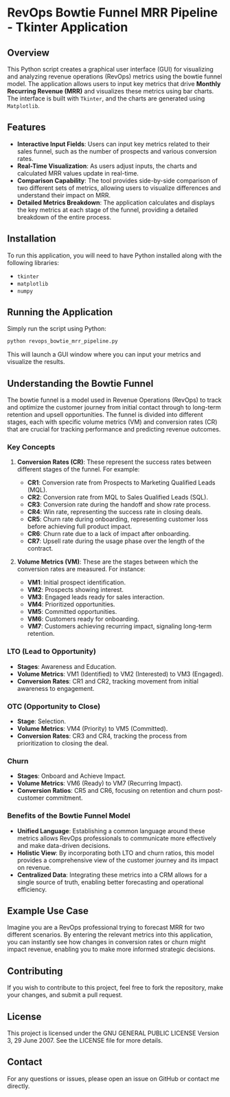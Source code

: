 
# RevOps Bowtie Funnel MRR Pipeline - Tkinter Application

## Overview

This Python script creates a graphical user interface (GUI) for visualizing and analyzing revenue operations (RevOps) metrics using the bowtie funnel model. The application allows users to input key metrics that drive **Monthly Recurring Revenue (MRR)** and visualizes these metrics using bar charts. The interface is built with `Tkinter`, and the charts are generated using `Matplotlib`.

## Features

- **Interactive Input Fields**: Users can input key metrics related to their sales funnel, such as the number of prospects and various conversion rates.
- **Real-Time Visualization**: As users adjust inputs, the charts and calculated MRR values update in real-time.
- **Comparison Capability**: The tool provides side-by-side comparison of two different sets of metrics, allowing users to visualize differences and understand their impact on MRR.
- **Detailed Metrics Breakdown**: The application calculates and displays the key metrics at each stage of the funnel, providing a detailed breakdown of the entire process.

## Installation

To run this application, you will need to have Python installed along with the following libraries:

- `tkinter`
- `matplotlib`
- `numpy`

## Running the Application

Simply run the script using Python:

```python
python revops_bowtie_mrr_pipeline.py
```

This will launch a GUI window where you can input your metrics and visualize the results.

## Understanding the Bowtie Funnel

The bowtie funnel is a model used in Revenue Operations (RevOps) to track and optimize the customer journey from initial contact through to long-term retention and upsell opportunities. The funnel is divided into different stages, each with specific volume metrics (VM) and conversion rates (CR) that are crucial for tracking performance and predicting revenue outcomes.

### Key Concepts

1. **Conversion Rates (CR)**: These represent the success rates between different stages of the funnel. For example:
   - **CR1**: Conversion rate from Prospects to Marketing Qualified Leads (MQL).
   - **CR2**: Conversion rate from MQL to Sales Qualified Leads (SQL).
   - **CR3**: Conversion rate during the handoff and show rate process.
   - **CR4**: Win rate, representing the success rate in closing deals.
   - **CR5**: Churn rate during onboarding, representing customer loss before achieving full product impact.
   - **CR6**: Churn rate due to a lack of impact after onboarding.
   - **CR7**: Upsell rate during the usage phase over the length of the contract.

2. **Volume Metrics (VM)**: These are the stages between which the conversion rates are measured. For instance:
   - **VM1**: Initial prospect identification.
   - **VM2**: Prospects showing interest.
   - **VM3**: Engaged leads ready for sales interaction.
   - **VM4**: Prioritized opportunities.
   - **VM5**: Committed opportunities.
   - **VM6**: Customers ready for onboarding.
   - **VM7**: Customers achieving recurring impact, signaling long-term retention.

### LTO (Lead to Opportunity)

- **Stages**: Awareness and Education.
- **Volume Metrics**: VM1 (Identified) to VM2 (Interested) to VM3 (Engaged).
- **Conversion Rates**: CR1 and CR2, tracking movement from initial awareness to engagement.

### OTC (Opportunity to Close)

- **Stage**: Selection.
- **Volume Metrics**: VM4 (Priority) to VM5 (Committed).
- **Conversion Rates**: CR3 and CR4, tracking the process from prioritization to closing the deal.

### Churn

- **Stages**: Onboard and Achieve Impact.
- **Volume Metrics**: VM6 (Ready) to VM7 (Recurring Impact).
- **Conversion Ratios**: CR5 and CR6, focusing on retention and churn post-customer commitment.

### Benefits of the Bowtie Funnel Model

- **Unified Language**: Establishing a common language around these metrics allows RevOps professionals to communicate more effectively and make data-driven decisions.
- **Holistic View**: By incorporating both LTO and churn ratios, this model provides a comprehensive view of the customer journey and its impact on revenue.
- **Centralized Data**: Integrating these metrics into a CRM allows for a single source of truth, enabling better forecasting and operational efficiency.

## Example Use Case

Imagine you are a RevOps professional trying to forecast MRR for two different scenarios. By entering the relevant metrics into this application, you can instantly see how changes in conversion rates or churn might impact revenue, enabling you to make more informed strategic decisions.

## Contributing

If you wish to contribute to this project, feel free to fork the repository, make your changes, and submit a pull request.

## License

This project is licensed under the  GNU GENERAL PUBLIC LICENSE Version 3, 29 June 2007. See the LICENSE file for more details.

## Contact

For any questions or issues, please open an issue on GitHub or contact me directly.
